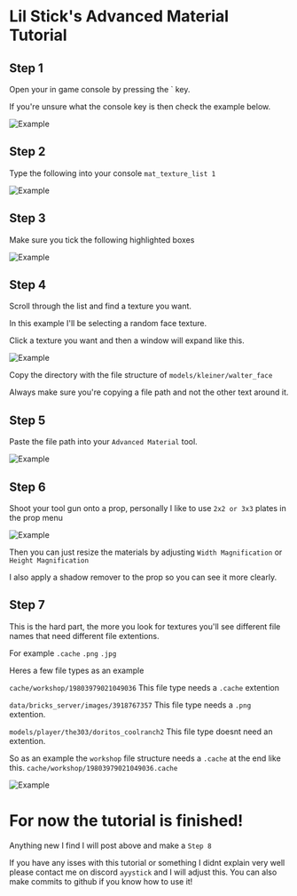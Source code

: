 # Lil Stick's Advanced Material Tutorial

## Step 1
Open your in game console by pressing the ` key.

If you're unsure what the console key is then check the example below.

![Example](https://i.imgur.com/TLgOzZx.png "Logo Title Text 1")

## Step 2

Type the following into your console `mat_texture_list 1`

![Example](https://i.imgur.com/UpuvPM5.png "Logo Title Text 1")

## Step 3

Make sure you tick the following highlighted boxes

![Example](https://i.imgur.com/gmKNX9g.png)

## Step 4

Scroll through the list and find a texture you want.

In this example I'll be selecting a random face texture.

Click a texture you want and then a window will expand like this.

![Example](https://i.imgur.com/0YkWkqd.png)

Copy the directory with the file structure of `models/kleiner/walter_face`

Always make sure you're copying a file path and not the other text around it.

## Step 5

Paste the file path into your `Advanced Material` tool.

![Example](https://i.imgur.com/pD8Z81I.png)

## Step 6

Shoot your tool gun onto a prop, personally I like to use `2x2 or 3x3` plates in the prop menu

![Example](https://i.imgur.com/kW7vb4r.png)

Then you can just resize the materials by adjusting `Width Magnification` or `Height Magnification`

I also apply a shadow remover to the prop so you can see it more clearly.

## Step 7

This is the hard part, the more you look for textures you'll see different file names that need different file extentions.

For example `.cache` `.png` `.jpg`

Heres a few file types as an example

`cache/workshop/19803979021049036` This file type needs a `.cache` extention

`data/bricks_server/images/3918767357` This file type needs a `.png` extention.

`models/player/the303/doritos_coolranch2` This file type doesnt need an extention.

So as an example the `workshop` file structure needs a `.cache` at the end like this. `cache/workshop/19803979021049036.cache`

![Example](https://i.imgur.com/mEX6Vfz.png)

# For now the tutorial is finished!

Anything new I find I will post above and make a `Step 8`

If you have any isses with this tutorial or something I didnt explain very well please contact me on discord `ayystick` and I will adjust this. You can also make commits to github if you know how to use it!
